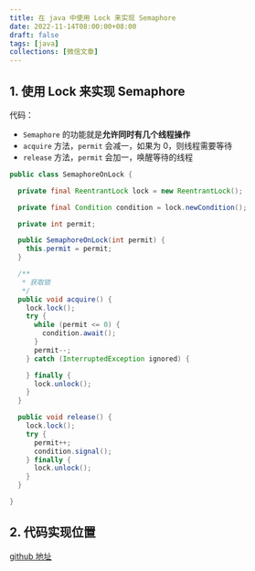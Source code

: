 ```yaml
---
title: 在 java 中使用 Lock 来实现 Semaphore
date: 2022-11-14T08:00:00+08:00
draft: false
tags: [java]
collections: [微信文章]
---
```


## 1. 使用 Lock 来实现 Semaphore

代码：

* `Semaphore` 的功能就是**允许同时有几个线程操作**
* `acquire` 方法，`permit` 会减一，如果为 0，则线程需要等待
* `release` 方法，`permit` 会加一，唤醒等待的线程

```java
public class SemaphoreOnLock {

  private final ReentrantLock lock = new ReentrantLock();

  private final Condition condition = lock.newCondition();

  private int permit;

  public SemaphoreOnLock(int permit) {
    this.permit = permit;
  }

  /**
   * 获取锁
   */
  public void acquire() {
    lock.lock();
    try {
      while (permit <= 0) {
        condition.await();
      }
      permit--;
    } catch (InterruptedException ignored) {

    } finally {
      lock.unlock();
    }
  }

  public void release() {
    lock.lock();
    try {
      permit++;
      condition.signal();
    } finally {
      lock.unlock();
    }
  }

}
```


## 2. 代码实现位置

[github 地址](https://github.com/ooooo-youwillsee/java-framework-guide/blob/main/demo-java-concurrent)
